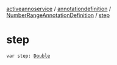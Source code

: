 [activeannoservice](../../index.md) / [annotationdefinition](../index.md) / [NumberRangeAnnotationDefinition](index.md) / [step](./step.md)

# step

`var step: `[`Double`](https://kotlinlang.org/api/latest/jvm/stdlib/kotlin/-double/index.html)